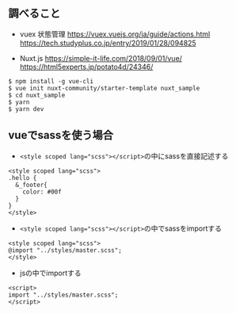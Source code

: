 ## 調べること
* vuex
状態管理
https://vuex.vuejs.org/ja/guide/actions.html
https://tech.studyplus.co.jp/entry/2019/01/28/094825

* Nuxt.js
https://simple-it-life.com/2018/09/01/vue/
https://html5experts.jp/potato4d/24346/
```
$ npm install -g vue-cli 
$ vue init nuxt-community/starter-template nuxt_sample
$ cd nuxt_sample
$ yarn
$ yarn dev
```

## vueでsassを使う場合
* `<style scoped lang="scss"></script>`の中にsassを直接記述する
```
<style scoped lang="scss">
.hello {
  &_footer{
    color: #00f
  }
}
</style>
```

* `<style scoped lang="scss"></script>`の中でsassをimportする
```
<style scoped lang="scss">
@import "../styles/master.scss";
</style>
```

* jsの中でimportする
```
<script>
import "../styles/master.scss";
</script>
```